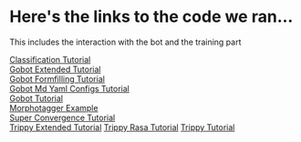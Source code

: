 
<h1>Here's the links to the code we ran...</h1>

This includes the interaction with the bot and the training part

[Classification Tutorial](https://colab.research.google.com/drive/1Mbdqww49iBalzbHBOtnoUUig3UOR5V00?usp=sharing) <br>
[Gobot Extended Tutorial](https://colab.research.google.com/drive/1j1OLqVrTUMd9G7IoBP-v4lzwGUaCESVP?usp=sharing) <br>
[Gobot Formfilling Tutorial](https://colab.research.google.com/drive/1HgpmS-OK-PyS7G3tWABSXvKEtKXdIGT8?usp=sharing) <br>
[Gobot Md Yaml Configs Tutorial](https://colab.research.google.com/drive/1DO3H0_qTaODLPGDYIJyYfcGOJ90Yznhp?usp=sharing) <br>
[Gobot Tutorial](https://colab.research.google.com/drive/1mA4LdE4aYhY7cGQ4x3x-_8dy7FoaJk3A?usp=sharing) <br>
[Morphotagger Example](https://colab.research.google.com/drive/1j2I06Pm7yoXVjoRy0GufzaEaVYuIv23o?usp=sharing) <br>
[Super Convergence Tutorial](https://colab.research.google.com/drive/1WdFmiusq09p-9oCiRM1XRjCN65bfGMs0?usp=sharing) <br>
[Trippy Extended Tutorial](https://colab.research.google.com/drive/1p4zC6ECPyFfsz1v-0CDpq-_zcYkC3PJV?usp=sharing)
[Trippy Rasa Tutorial](https://colab.research.google.com/drive/11hxIS9WtszH0qESEMDl6yjj5dLxKlnP_?usp=sharing)
[Trippy Tutorial](https://colab.research.google.com/drive/1jPtbEyBgMLkv69nC72osqDivEgw08CGZ?usp=sharing)
